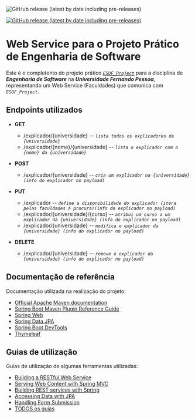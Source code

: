 ![GitHub release (latest by date including pre-releases)](https://img.shields.io/github/v/release/RetlavSource/ESOF_Project_2?color=green&include_prereleases&label=ultima%20vers%C3%A3o&style=plastic)

[![GitHub release (latest by date including pre-releases)](https://img.shields.io/github/v/release/RetlavSource/ESOF_Projecto?color=green&include_prereleases&label=%C3%BAltima%20vers%C3%A3o%20do%20ESOF_Poject&style=plastic)](https://github.com/RetlavSource/ESOF_Project/releases)

# Web Service para o Projeto Prático de Engenharia de Software

Este é o completento do projeto prático [*`ESOF_Project`*](https://github.com/RetlavSource/ESOF_Project) para a disciplina de  ***Engenharia de Software*** na ***Universidade Fernando Pessoa***, representando um Web Service (Faculdades) que comunica com *`ESOF_Project`*.

## Endpoints utilizados
*   **GET**
    *   /explicador/{universidade} -- *`lista todos os explicadores da {universidade}`*
    *   /explicador/{nome}/{universidade} -- *`lista o explicador com o {nome} da {universidade}`*

*   **POST**
    *   /explicador/{universidade} -- *`cria um explicador na {universidade} (info do explicador no payload)`*

*   **PUT**
    *   /explicador -- *`define a disponibilidade do explicador (itera pelas faculdades à procura)(info do explicador no payload)`*
    *   /explicador/{universidade}/{curso} -- *`atribui um curso a um explicador da {universidade} (info do explicador no payload)`*
    *   /explicador/{universidade} -- *`modifica o explicador da {universidade} (info do explicador no payload)`*
    
*   **DELETE**
    *   /explicador/{universidade} -- *`remove o explicador da {universidade} (info do explicador no payload)`*

## Documentação de referência
Documentação utilizada na realização do projeto:
*   [Official Apache Maven documentation](https://maven.apache.org/guides/index.html)
*   [Spring Boot Maven Plugin Reference Guide](https://docs.spring.io/spring-boot/docs/2.2.0.RELEASE/maven-plugin/)
*   [Spring Web](https://docs.spring.io/spring-boot/docs/2.2.0.RELEASE/reference/htmlsingle/#boot-features-developing-web-applications)
*   [Spring Data JPA](https://docs.spring.io/spring-boot/docs/2.2.0.RELEASE/reference/htmlsingle/#boot-features-jpa-and-spring-data)
*   [Spring Boot DevTools](https://docs.spring.io/spring-boot/docs/2.2.0.RELEASE/reference/htmlsingle/#using-boot-devtools)
*   [Thymeleaf](https://docs.spring.io/spring-boot/docs/{bootVersion}/reference/htmlsingle/#boot-features-spring-mvc-template-engines)

## Guias de utilização
Guias de utilização de algumas ferramentas utilizadas:

*   [Building a RESTful Web Service](https://spring.io/guides/gs/rest-service/)
*   [Serving Web Content with Spring MVC](https://spring.io/guides/gs/serving-web-content/)
*   [Building REST services with Spring](https://spring.io/guides/tutorials/bookmarks/)
*   [Accessing Data with JPA](https://spring.io/guides/gs/accessing-data-jpa/)
*   [Handling Form Submission](https://spring.io/guides/gs/handling-form-submission/)
*   [TODOS os guias](https://spring.io/guides/)